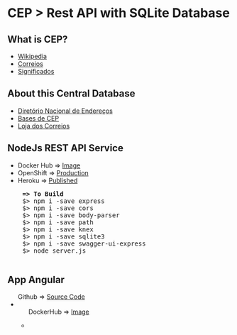 # CEP > Rest API with SQLite Database

<h2> What is CEP?</h2>
<p>
  <ul>
    <li><a href="https://pt.wikipedia.org/wiki/Código_de_Endereçamento_Postal" target="_blank">Wikipedia</a></li>
    <li><a href="https://www.correios.com.br/precisa-de-ajuda/o-que-e-cep-e-por-que-usa-lo" target="_blank">Correios</a></li>
    <li><a href="https://www.significados.com.br/cep/" target="_blank">Significados</a></li>
  </ul>
</p>

<h2>About this Central Database</h2>
<p>
  <ul>
    <li><a href="https://www.correios.com.br/a-a-z/dne" target="_blank">Diretório Nacional de Endereços</a></li>
    <li><a href="https://www.correios.com.br/precisa-de-ajuda/o-que-e-cep-e-por-que-usa-lo/bases-de-cep" target="_blank">Bases de CEP</a></li>
    <li><a href="http://shopping.correios.com.br/wbm/store/script/wbm2400902p01.aspx?cd_company=ErZW8Dm9i54=&cd_department=SsNp3FlaUpM=" target="_blank">Loja dos Correios</a></li>
  </ul>
</p>
  
<h2> NodeJs REST API Service</h2>
<p>
  <ul>    
    <li>Docker Hub => <a href="https://hub.docker.com/r/avmesquita/apicepnode">Image</a></li>
    <li>OpenShift  => <a href="http://consulta-cep-api-cep.apps.us-east-2.online-starter.openshift.com/">Production</a></li>    
    <li>Heroku     => <a href="https://api-cep-node.herokuapp.com/">Published</a></li>
  </ul>  
  <pre>
    <b>=> To Build</b>
    $> npm i -save express
	$> npm i -save cors
    $> npm i -save body-parser
    $> npm i -save path
    $> npm i -save knex
    $> npm i -save sqlite3
    $> npm i -save swagger-ui-express
    $> node server.js
  </pre>
</p>  

<h2> App Angular</h2>
<p>
   <ul>Github => <a href="https://github.com/avmesquita/angular-buscarcep">Source Code</a><li>	
   <ul>DockerHub => <a href="https://hub.docker.com/repository/docker/avmesquita/angular-buscarcep">Image</a><li>	
</p>
